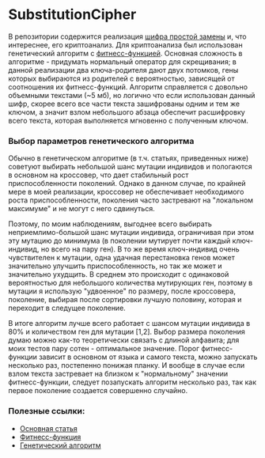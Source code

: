# SubstitutionCipher
В репозитории содержится реализация [шифра простой замены](https://ru.wikipedia.org/wiki/Шифр_простой_замены) и, что интереснее, его криптоанализ. Для криптоанализа был использован генетический алгоритм с [фитнесс-функцией](https://github.com/SmorcIRL/TextFitnessCalculator). Основная сложность в алгоритме - придумать нормальный оператор для скрещивания; в данной реализации два ключа-родителя дают двух потомков, гены которых выбираются из родителей с вероятностью, зависящей от соотношения их фитнесс-функций. Алгоритм справляется с довольно объемными текстами (~5 мб), но логично что если использован данный шифр, скорее всего все части текста зашифрованы одним и тем же ключом, а значит взлом небольшого абзаца обеспечит расшифровку всего текста, которая выполняется мгновенно с полученным ключом.

### Выбор параметров генетического алгоритма

Обычно в генетическом алгоритме (в т.ч. статьях, приведенных ниже) советуют выбирать небольшой шанс мутации индивидов и пологаются в основном на кроссовер, что дает стабильный рост приспособленности поколений. Однако в данном случае, по крайней мере в моей реализации, кроссовер не обеспечивает необходимого роста приспособленности, поколения часто застревают на "локальном максимуме" и не могут с него сдвинуться.

Поэтому, по моим наблюдениям, выгоднее всего выбирать неприемлимо-большой шанс мутации индивида, ограничивая при этом эту мутацию до минимума (в поколении мутирует почти каждый ключ-индивид, но всего на пару ген). В то же время ключ-индивид очень чувствителен к мутации, одна удачная перестановка генов может значительно улучшить приспособленность, но так же может и значительно ухудщить. В среднем это происходит с одинаковой вероятностью для небольшого количества мутирующих ген, поэтому в мутации я использую "удвоенное" по размеру, после кроссовера, поколение, выбирая после сортировки лучшую половину, которая и переходит в следущее поколение. 

В итоге алгоритм лучше всего работает с шансом мутации индивида в 80% и количеством ген для мутации [1,2]. Выбор размера поколения думаю можно как-то теоретически связать с длиной алфавита; для моих тестов пару сотен - оптимальное значение. Порог фитнесс-функции зависит в основном от языка и самого текста, можно запускать несколько раз, постепенно понижая планку. И вообще в случае если взлом текста застревает на близком к "нормальному" значении фитнесс-функции, следует позапускать алгоритм несколько раз, так как первое поколение создается совершенно случайно. 

### Полезные ссылки:
- [Основная статья](https://planetcalc.com/8047/)
- [Фитнесс-функция](https://planetcalc.com/8045/)
- [Генетический алгоритм](https://people.cs.uct.ac.za/~jkenwood/JasonBrownbridge.pdf)

